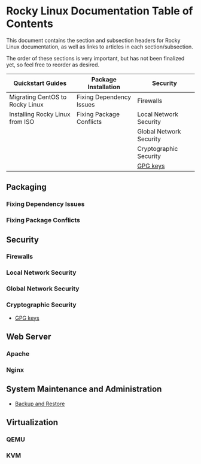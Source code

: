 # Rocky Linux Documentation Table of Contents

This document contains the section and subsection headers for Rocky Linux documentation, as well as links to articles in each section/subsection.

The order of these sections is very important, but has not been finalized yet, so feel free to reorder as desired.


| Quickstart Guides | Package Installation | Security |
| --- | --- | --- |
| Migrating CentOS to Rocky Linux| Fixing Dependency Issues | Firewalls |
| Installing Rocky Linux from ISO | Fixing Package Conflicts | Local Network Security |
|  |  | Global Network Security |
|  |  | Cryptographic Security |
|  |  | [GPG keys](#link-to-gpg-keys) |

## Packaging

### Fixing Dependency Issues

### Fixing Package Conflicts


## Security

### Firewalls

### Local Network Security

### Global Network Security

### Cryptographic Security
 
* [GPG keys](#link-to-gpg-keys) 


## Web Server

### Apache

### Nginx


## System Maintenance and Administration

* [Backup and Restore](#link-to-backup-and-restore)


## Virtualization

### QEMU

### KVM


